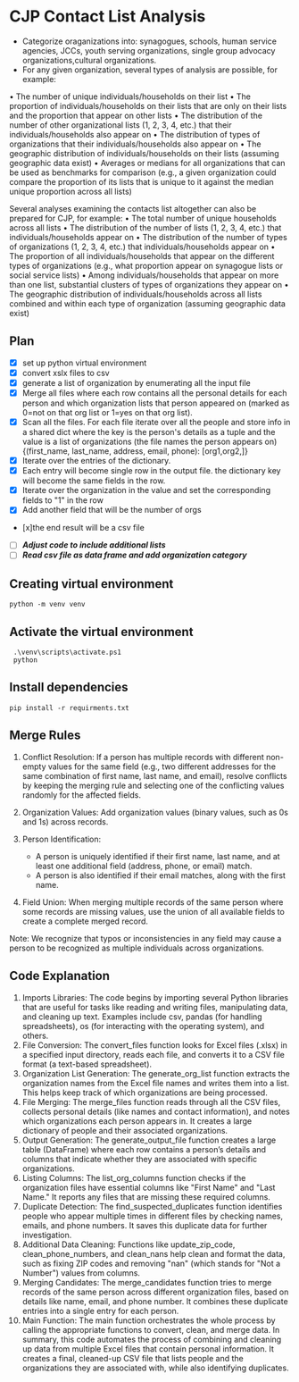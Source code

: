 # CJP Contact List Analysis

* Categorize oraganizations into: synagogues, schools, human service agencies, JCCs, youth 
  serving organizations, single group advocacy organizations,cultural organizations.
* For any given organization, several types of analysis are possible, for example:

 • The number of unique individuals/households on their list
 • The proportion of individuals/households on their lists that are only on their lists and the 
 proportion that appear on other lists
 • The distribution of the number of other organizational lists (1, 2, 3, 4, etc.) that their 
 individuals/households also appear on
 • The distribution of types of organizations that their individuals/households also appear on
 • The geographic distribution of individuals/households on their lists (assuming geographic 
 data exist)
 • Averages or medians for all organizations that can be used as benchmarks for comparison (e.g.,
 a given organization could compare the proportion of its lists that is unique to it against the
 median unique proportion across all lists)
 
Several analyses examining the contacts list altogether can also be prepared for CJP, for example:
 • The total number of unique households across all lists
 • The distribution of the number of lists (1, 2, 3, 4, etc.) that individuals/households appear on
 • The distribution of the number of types of organizations (1, 2, 3, 4, etc.) that 
 individuals/households appear on
 • The proportion of all individuals/households that appear on the different types of 
 organizations (e.g., what proportion appear on synagogue lists or social service lists)
 • Among individuals/households that appear on more than one list, substantial clusters of types 
 of organizations they appear on
 • The geographic distribution of individuals/households across all lists combined and within 
 each type of organization (assuming geographic data exist)
## Plan
- [x] set up python virtual environment
- [x] convert xslx files to csv
- [x] generate a list of organization by enumerating all the input file
- [x] Merge all files where each row contains all the personal details for each person and 
 which organization lists that person appeared on (marked as 0=not on that org list or 1=yes on 
  that org list). 
- [x] Scan all the files. For each file iterate over all the people and store info in a shared dict 
  where the key is the person's details as a tuple and the value is a list of organizations (the 
  file names the person appears on) {(first_name, last_name, address, email, phone): [org1,org2,]}
- [x] Iterate over the entries of the dictionary. 
- [x] Each entry will become single row in the output file. the dictionary key will become the 
  same fields in the row. 
- [x] Iterate over the organization in the value and set the corresponding fields to "1" in 
  the row
- [x] Add another field that will be the number of orgs 
- [x]the end result will be a csv file 
- [ ] ***Adjust code to include additional lists***
- [ ] ***Read csv file as data frame and add organization category***

## Creating virtual environment
 ```
 python -m venv venv
 ```
## Activate the virtual environment
```
 .\venv\scripts\activate.ps1
 python
```
## Install dependencies
```
pip install -r requirments.txt
```

## Merge Rules

1. Conflict Resolution: If a person has multiple records with different non-empty values for the 
same field (e.g., two different addresses for the same combination of first name, last name, and email), resolve conflicts by keeping the merging rule and selecting one of the conflicting values randomly for the affected fields.

2. Organization Values: Add organization values (binary values, such as 0s and 1s) across records.

3. Person Identification:

    - A person is uniquely identified if their first name, last name, and at least one additional 
   field (address, phone, or email) match.
    - A person is also identified if their email matches, along with the first name.
4. Field Union: When merging multiple records of the same person where some records are missing 
      values, use the union of all available fields to create a complete merged record.

Note: We recognize that typos or inconsistencies in any field may cause a person to be recognized as multiple individuals across organizations.

## Code Explanation 

1. Imports Libraries: The code begins by importing several Python libraries that are useful for tasks like reading and writing files, manipulating data, and cleaning up text. Examples include csv, pandas (for handling spreadsheets), os (for interacting with the operating system), and others.
2. File Conversion: The convert_files function looks for Excel files (.xlsx) in a specified 
   input directory, reads each file, and converts it to a CSV file format (a text-based spreadsheet).
3. Organization List Generation: The generate_org_list function extracts the organization names 
   from the Excel file names and writes them into a list. This helps keep track of which organizations are being processed.
4. File Merging: The merge_files function reads through all the CSV files, collects personal details (like names and contact information), and notes which organizations each person appears in. It creates a large dictionary of people and their associated organizations.
5. Output Generation: The generate_output_file function creates a large table (DataFrame) where 
   each row contains a person’s details and columns that indicate whether they are associated with specific organizations.
6. Listing Columns: The list_org_columns function checks if the organization files have essential columns like "First Name" and "Last Name." It reports any files that are missing these required columns.
7. Duplicate Detection: The find_suspected_duplicates function identifies people who appear 
   multiple times in different files by checking names, emails, and phone numbers. It saves this duplicate data for further investigation.
8. Additional Data Cleaning: Functions like update_zip_code, clean_phone_numbers, and clean_nans 
   help clean and format the data, such as fixing ZIP codes and removing "nan" (which stands for "Not a Number") values from columns.
9. Merging Candidates: The merge_candidates function tries to merge records of the same person 
   across different organization files, based on details like name, email, and phone number. It combines these duplicate entries into a single entry for each person.
10. Main Function: The main function orchestrates the whole process by calling the appropriate 
    functions to convert, clean, and merge data.
In summary, this code automates the process of combining and cleaning up data from multiple Excel files that contain personal information. It creates a final, cleaned-up CSV file that lists people and the organizations they are associated with, while also identifying duplicates.